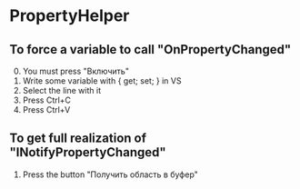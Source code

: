 # PropertyHelper
## To force a variable to call "OnPropertyChanged"
0. You must press "Включить"
1. Write some variable with { get; set; } in VS
2. Select the line with it
3. Press Ctrl+C
4. Press Ctrl+V
## To get full realization of "INotifyPropertyChanged"
1. Press the button "Получить область в буфер"
